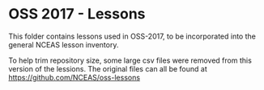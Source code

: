 OSS 2017 - Lessons
===================

 
This folder contains lessons used in OSS-2017, to be incorporated into the general NCEAS lesson inventory.

To help trim repository size, some large csv files were removed from this version of the lessions. The original files can all be found at https://github.com/NCEAS/oss-lessons


